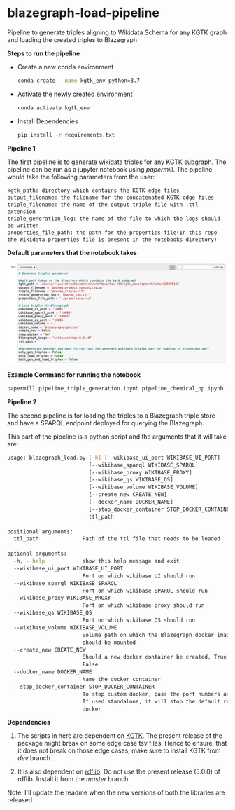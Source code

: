 # blazegraph-load-pipeline
Pipeline to generate triples aligning to Wikidata Schema for any KGTK graph and loading the created triples to Blazegraph

**Steps to run the pipeline**

* Create a new conda environment

  ```bash
  conda create --name kgtk_env python=3.7
  ```

* Activate the newly created environment

  ```bash
  conda activate kgtk_env
  ```

* Install Dependencies

  ```bash
  pip install -r requirements.txt
  ```

**Pipeline 1**

The first pipeline is to generate wikidata triples for any KGTK subgraph. The pipeline can be run as a jupyter notebook using <em>papermill</em>. The pipeline would take the following parameters from the user:

```
kgtk_path: directory which contains the KGTK edge files
output_filename: the filename for the concatenated KGTK edge files
triple_filename: the name of the output triple file with .ttl extension
triple_generation_log: the name of the file to which the logs should be written
properties_file_path: the path for the properties file(In this repo the Wikidata properties file is present in the notebooks directory)
```

**Default parameters that the notebook takes**

![default parameters](./documentation_images/generate_triples_parameter.jpeg)

**Example Command for running the notebook**

```bash
papermill pipeline_triple_generation.ipynb pipeline_chemical_op.ipynb -p kgtk_path ../data/Q11173 -p output_filename chem_concat_2.tsv.gz -p triple_filename chem_triple_2.ttl -p triple_generation_log chem_log.txt -p properties_file_path ./properties.tsv
```

**Pipeline 2**

The second pipeline is for loading the triples to a Blazegraph triple store and have a SPARQL endpoint deployed for querying the Blazegraph.

This part of the pipeline is a python script and the arguments that it will take are:

```bash
usage: blazegraph_load.py [-h] [--wikibase_ui_port WIKIBASE_UI_PORT]
                          [--wikibase_sparql WIKIBASE_SPARQL]
                          [--wikibase_proxy WIKIBASE_PROXY]
                          [--wikibase_qs WIKIBASE_QS]
                          [--wikibase_volume WIKIBASE_VOLUME]
                          [--create_new CREATE_NEW]
                          [--docker_name DOCKER_NAME]
                          [--stop_docker_container STOP_DOCKER_CONTAINER]
                          ttl_path

positional arguments:
  ttl_path              Path of the ttl file that needs to be loaded

optional arguments:
  -h, --help            show this help message and exit
  --wikibase_ui_port WIKIBASE_UI_PORT
                        Port on which wikibase UI should run
  --wikibase_sparql WIKIBASE_SPARQL
                        Port on which wikibase SPARQL should run
  --wikibase_proxy WIKIBASE_PROXY
                        Port on which wikibase proxy should run
  --wikibase_qs WIKIBASE_QS
                        Port on which wikibase QS should run
  --wikibase_volume WIKIBASE_VOLUME
                        Volume path on which the Blazegraph docker image
                        should be mounted
  --create_new CREATE_NEW
                        Should a new docker container be created, True or
                        False
  --docker_name DOCKER_NAME
                        Name the docker container
  --stop_docker_container STOP_DOCKER_CONTAINER
                        To stop custom docker, pass the port numbers as well.
                        If used standalone, it will stop the default running
                        docker
```



**Dependencies**

1. The scripts in here are dependent on [KGTK](https://github.com/usc-isi-i2/kgtk). The present release of the package might break on some edge case tsv files. Hence to ensure, that it does not break on those edge cases, make sure to install KGTK from <em>dev</em> branch.

2. It is also dependent on [rdflib](https://github.com/RDFLib/rdflib). Do not use the present release (5.0.0) of rdflib. Install it from the <em>master</em> branch.

Note: I'll update the readme when the new versions of both the libraries are released.

   

